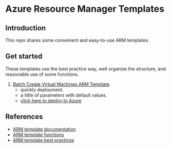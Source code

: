 # Azure Resource Manager Templates

## Introduction
This repo shares some convenient and easy-to-use ARM templates.

## Get started

These templates use the best practice way, well organize the structure, and reasonable use of some functions.
 
1. [Batch Create Virtual Machines ARM Template](BatchCreateVMs-Template.json). 
   - quickly deployment.
   - a little of parameters with default values.
   - [click here to deploy to Azure][1]


## References

- [ARM template documentation](https://docs.microsoft.com/en-us/azure/azure-resource-manager/templates/)
- [ARM template functions](https://docs.microsoft.com/en-us/azure/azure-resource-manager/templates/template-functions)
- [ARM template best practices](https://docs.microsoft.com/en-us/azure/azure-resource-manager/templates/template-best-practices)


[1]: https://portal.azure.com/#create/Microsoft.Template/uri/https%3a%2f%2fraw.githubusercontent.com%2fSnowOpen%2fAzureARMTemplate%2fmain%2fBatchCreateVMs-Template.json
